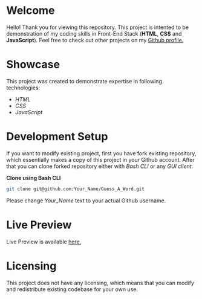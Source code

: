 # Welcome

Hello! Thank you for viewing this repository. This project is intented to be demonstration of my coding skills in Front-End Stack (**HTML**, **CSS** and **JavaScript**). Feel free to check out other projects on my [Github profile.](https://github.com/Chantuu?tab=repositories)


# Showcase

 This project was created to demonstrate expertise in following technologies:
 - *HTML*
 - *CSS*
 - *JavaScript*


# Development Setup

If you want to modify existing project, first you have fork existing repository, which essentially makes a copy of this project in your Github account. After that you can clone forked repository either with *Bash CLI* or any *GUI client*.

**Clone using Bash CLI**
~~~bash
git clone git@github.com:Your_Name/Guess_A_Word.git
~~~
Please change *Your_Name* text to your actual Github username.


# Live Preview

 Live Preview is available [here.](https://chantuu.github.io/Guess_A_Word/)
 
 
# Licensing

This project does not have any licensing, which means that you can modify and redistribute existing codebase for your own use.